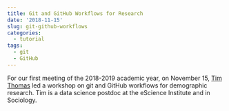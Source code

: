 ```yaml
---
title: Git and GitHub Workflows for Research
date: '2018-11-15'
slug: git-github-workflows
categories: 
  - tutorial
tags:
  - git
  - GitHub
---
```


For our first meeting of the 2018-2019 academic year, on November 15, [Tim Thomas](https://timathomas.github.io/) led a workshop on git and GitHub workflows for demographic research. Tim is a data science postdoc at the eScience Institute and in Sociology.
